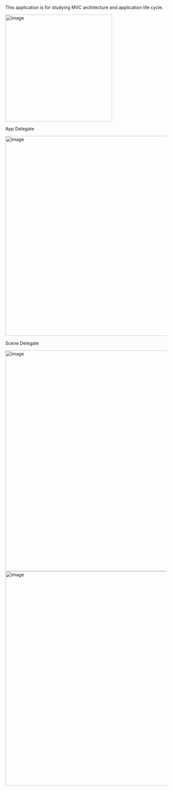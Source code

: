 This application is for studying MVC architecture and application life cycle.

<img width="333" alt="image" src="https://github.com/user-attachments/assets/07d6535f-20f3-45d6-b15f-d3f784cab4d3" />

App Delegate

<img width="623" alt="image" src="https://github.com/user-attachments/assets/0836e05a-02aa-4637-b480-2a10786d84ee" />

Scene Delegate

<img width="688" alt="image" src="https://github.com/user-attachments/assets/6332843d-d622-40a6-9fda-24c0b2151883" />

<img width="668" alt="image" src="https://github.com/user-attachments/assets/1f5109ce-e627-44a4-8914-f60bf4a16df2" />


